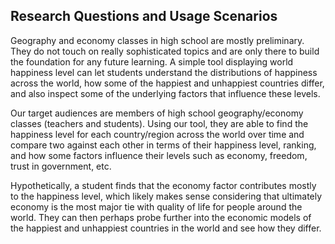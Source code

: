 ## Research Questions and Usage Scenarios
Geography and economy classes in high school are mostly preliminary. They do not touch on really sophisticated topics and are only there to build the foundation for any future learning. A simple tool displaying world happiness level can let students understand the distributions of happiness across the world, how some of the happiest and unhappiest countries differ, and also inspect some of the underlying factors that influence these levels.

Our target audiences are members of high school geography/economy classes (teachers and students). Using our tool, they are able to find the happiness level for each country/region across the world over time and compare two against each other in terms of their happiness level, ranking, and how some factors influence their levels such as economy, freedom, trust in government, etc.

Hypothetically, a student finds that the economy factor contributes mostly to the happiness level, which likely makes sense considering that ultimately economy is the most major tie with quality of life for people around the world. They can then perhaps probe further into the economic models of the happiest and unhappiest countries in the world and see how they differ.